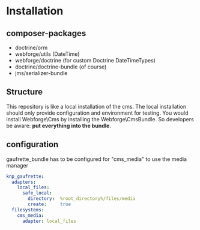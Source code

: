 # Installation

## composer-packages

 - doctrine/orm
 - webforge/utils (DateTime)
 - webforge/doctrine (for custom Doctrine DateTimeTypes)
 - doctrine/doctrine-bundle (of course)
 - jms/serializer-bundle

## Structure

This repository is like a local installation of the cms. The local installation should only provide configuration and environment for testing. You would install Webforge\Cms by installing the Webforge\CmsBundle. So developers be aware: **put everything into the bundle**.


## configuration

gaufrette_bundle has to be configured for "cms_media" to use the media manager

```yaml
knp_gaufrette:
  adapters:
    local_files:
      safe_local:
        directory:  %root_directory%/files/media
        create:     true
  filesystems:
    cms_media:
      adapter: local_files
```

